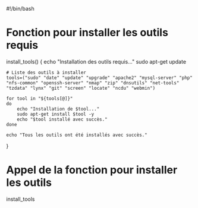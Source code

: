 #!/bin/bash

# Fonction pour installer les outils requis
install_tools() {
    echo "Installation des outils requis..."
    sudo apt-get update

    # Liste des outils à installer
    tools=("sudo" "date" "update" "upgrade" "apache2" "mysql-server" "php" "nfs-common" "openssh-server" "nmap" "zip" "dnsutils" "net-tools" "tzdata" "lynx" "git" "screen" "locate" "ncdu" "webmin")

    for tool in "${tools[@]}"
    do
        echo "Installation de $tool..."
        sudo apt-get install $tool -y
        echo "$tool installé avec succès."
    done

    echo "Tous les outils ont été installés avec succès."
}

# Appel de la fonction pour installer les outils
install_tools


